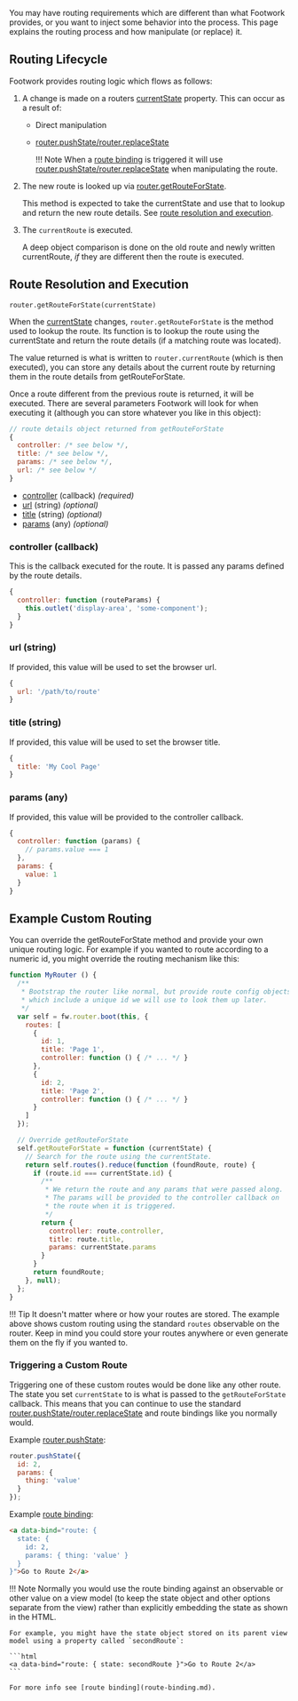 You may have routing requirements which are different than what Footwork provides, or you want to inject some behavior into the process. This page explains the routing process and how manipulate (or replace) it.

## Routing Lifecycle

Footwork provides routing logic which flows as follows:

1. A change is made on a routers [currentState](router-state.md#current-state) property. This can occur as a result of:
    
    * Direct manipulation
    
    * [router.pushState/router.replaceState](router-routing.md#state-change-methods)
    
        !!! Note
            When a [route binding](route-binding.md) is triggered it will use [router.pushState/router.replaceState](router-routing.md#state-change-methods) when manipulating the route.

1. The new route is looked up via [router.getRouteForState](#getrouteforstate).

    This method is expected to take the currentState and use that to lookup and return the new route details. See [route resolution and execution](#route-resolution-and-execution).

1. The `currentRoute` is executed.

    A deep object comparison is done on the old route and newly written currentRoute, *if* they are different then the route is executed.

## Route Resolution and Execution

`router.getRouteForState(currentState)`

When the [currentState](router-state.md#current-state) changes, `router.getRouteForState` is the method used to lookup the route. Its function is to lookup the route using the currentState and return the route details (if a matching route was located).

The value returned is what is written to `router.currentRoute` (which is then executed), you can store any details about the current route by returning them in the route details from getRouteForState.

Once a route different from the previous route is returned, it will be executed. There are several parameters Footwork will look for when executing it (although you can store whatever you like in this object):

```javascript
// route details object returned from getRouteForState
{
  controller: /* see below */,
  title: /* see below */,
  params: /* see below */,
  url: /* see below */
}
```

* [controller](#controller-callback) (callback) *(required)*
* [url](#url-string) (string) *(optional)*
* [title](#title-string) (string) *(optional)*
* [params](#params-any) (any) *(optional)*

### controller (callback)

This is the callback executed for the route. It is passed any params defined by the route details.

```javascript
{
  controller: function (routeParams) {
    this.outlet('display-area', 'some-component');
  }
}
```

### url (string)

If provided, this value will be used to set the browser url.

```javascript
{
  url: '/path/to/route'
}
```

### title (string)

If provided, this value will be used to set the browser title.

```javascript
{
  title: 'My Cool Page'
}
```

### params (any)

If provided, this value will be provided to the controller callback.

```javascript
{
  controller: function (params) {
    // params.value === 1
  },
  params: {
    value: 1
  }
}
```

## Example Custom Routing

You can override the getRouteForState method and provide your own unique routing logic. For example if you wanted to route according to a numeric id, you might override the routing mechanism like this:

```javascript
function MyRouter () {
  /**
   * Bootstrap the router like normal, but provide route config objects
   * which include a unique id we will use to look them up later.
   */
  var self = fw.router.boot(this, {
    routes: [
      {
        id: 1,
        title: 'Page 1',
        controller: function () { /* ... */ }
      },
      {
        id: 2,
        title: 'Page 2',
        controller: function () { /* ... */ }
      }
    ]
  });

  // Override getRouteForState
  self.getRouteForState = function (currentState) {
    // Search for the route using the currentState.
    return self.routes().reduce(function (foundRoute, route) {
      if (route.id === currentState.id) {
        /**
         * We return the route and any params that were passed along.
         * The params will be provided to the controller callback on
         * the route when it is triggered.
         */
        return {
          controller: route.controller,
          title: route.title,
          params: currentState.params
        }
      }
      return foundRoute;
    }, null);
  };
}
```

!!! Tip
    It doesn't matter where or how your routes are stored. The example above shows custom routing using the standard `routes` observable on the router. Keep in mind you could store your routes anywhere or even generate them on the fly if you wanted to.

### Triggering a Custom Route

Triggering one of these custom routes would be done like any other route. The state you set `currentState` to is what is passed to the `getRouteForState` callback. This means that you can continue to use the standard [router.pushState/router.replaceState](router-routing.md#state-change-methods) and route bindings like you normally would.

Example [router.pushState](router-routing.md#state-change-methods):

```javascript
router.pushState({
  id: 2,
  params: {
    thing: 'value'
  }
});
```

Example [route binding](route-binding.md):

```html
<a data-bind="route: {
  state: {
    id: 2,
    params: { thing: 'value' }
  }
}">Go to Route 2</a>
```

!!! Note
    Normally you would use the route binding against an observable or other value on a view model (to keep the state object and other options separate from the view) rather than explicitly embedding the state as shown in the HTML.
    
    For example, you might have the state object stored on its parent view model using a property called `secondRoute`:

    ```html
    <a data-bind="route: { state: secondRoute }">Go to Route 2</a>
    ```

    For more info see [route binding](route-binding.md).
